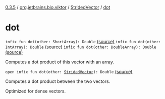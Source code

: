 [0.3.5](../../index.md) / [org.jetbrains.bio.viktor](../index.md) / [StridedVector](index.md) / [dot](.)

# dot

`infix fun dot(other: ShortArray): Double` [(source)](https://github.com/JetBrains-Research/viktor/blob/0.3.5/src/main/kotlin/org/jetbrains/bio/viktor/StridedVector.kt#L167)
`infix fun dot(other: IntArray): Double` [(source)](https://github.com/JetBrains-Research/viktor/blob/0.3.5/src/main/kotlin/org/jetbrains/bio/viktor/StridedVector.kt#L172)
`infix fun dot(other: DoubleArray): Double` [(source)](https://github.com/JetBrains-Research/viktor/blob/0.3.5/src/main/kotlin/org/jetbrains/bio/viktor/StridedVector.kt#L177)

Computes a dot product of this vector with an array.

`open infix fun dot(other: `[`StridedVector`](index.md)`): Double` [(source)](https://github.com/JetBrains-Research/viktor/blob/0.3.5/src/main/kotlin/org/jetbrains/bio/viktor/StridedVector.kt#L184)

Computes a dot product between the two vectors.

Optimized for dense vectors.

